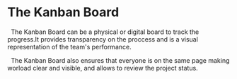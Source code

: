# The Kanban Board

&nbsp; The Kanban Board can be a physical or digital board to track the progress.It provides transparency on the proccess and is a visual representation of the team's performance.

&nbsp; The Kanban Board also ensures that everyone is on the same page making worload clear and visible, and allows to review the project status.